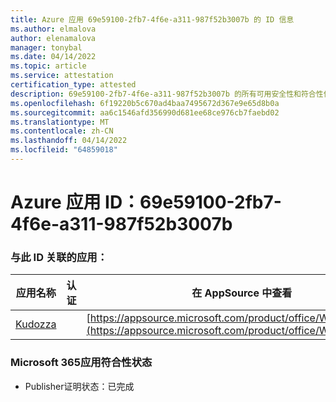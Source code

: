 ```yaml
---
title: Azure 应用 69e59100-2fb7-4f6e-a311-987f52b3007b 的 ID 信息
ms.author: elmalova
author: elenamalova
manager: tonybal
ms.date: 04/14/2022
ms.topic: article
ms.service: attestation
certification_type: attested
description: 69e59100-2fb7-4f6e-a311-987f52b3007b 的所有可用安全性和符合性信息信息。
ms.openlocfilehash: 6f19220b5c670ad4baa7495672d367e9e65d8b0a
ms.sourcegitcommit: aa6c1546afd356990d681ee68ce976cb7faebd02
ms.translationtype: MT
ms.contentlocale: zh-CN
ms.lasthandoff: 04/14/2022
ms.locfileid: "64859018"
---
```

# <a name="azure-app-id-69e59100-2fb7-4f6e-a311-987f52b3007b"></a>Azure 应用 ID：69e59100-2fb7-4f6e-a311-987f52b3007b


### <a name="apps-associated-with-this-id"></a>与此 ID 关联的应用：
| **应用名称** | **认证** | **在 AppSource 中查看** |
|--------------|---------------|-----------------------|
| [Kudozza](../forward/WA200002599.md) |  | [https://appsource.microsoft.com/product/office/WA200002599](https://appsource.microsoft.com/product/office/WA200002599) |

### <a name="microsoft-365-app-compliance-status"></a>Microsoft 365应用符合性状态
- Publisher证明状态：已完成
